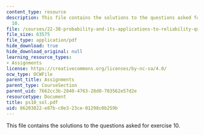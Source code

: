 ```yaml
---
content_type: resource
description: This file contains the solutions to the questions asked for exercise
  10.
file: /courses/22-38-probability-and-its-applications-to-reliability-quality-control-and-risk-assessment-fall-2005/86203822e87bc0e323ce01298c0b259b_ps10_sol.pdf
file_size: 63575
file_type: application/pdf
hide_download: true
hide_download_original: null
learning_resource_types:
- Assignments
license: https://creativecommons.org/licenses/by-nc-sa/4.0/
ocw_type: OCWFile
parent_title: Assignments
parent_type: CourseSection
parent_uid: 7662cc3b-2840-4763-28d0-703562e57d2e
resourcetype: Document
title: ps10_sol.pdf
uid: 86203822-e87b-c0e3-23ce-01298c0b259b
---
```

This file contains the solutions to the questions asked for exercise 10.